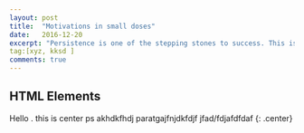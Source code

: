 ```yaml
---
layout: post
title:  "Motivations in small doses"
date:   2016-12-20
excerpt: "Persistence is one of the stepping stones to success. This is highlighted by this excerpt from a poem, 'The Quitter' by Robert W. Service. ."
tag:[xyz, kksd ]
comments: true
---
```


## HTML Elements

Hello . this is center ps akhdkfhdj paratgajfnjdkfdjf jfad/fdjafdfdaf
{: .center}
